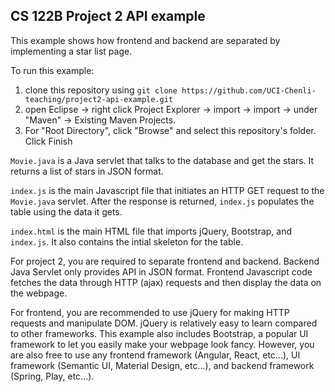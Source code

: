 ## CS 122B Project 2 API example

This example shows how frontend and backend are separated by implementing a star list page.

To run this example: 
1. clone this repository using `git clone https://github.com/UCI-Chenli-teaching/project2-api-example.git`
2. open Eclipse -> right click Project Explorer -> import -> import -> under "Maven" -> Existing Maven Projects. 
3. For "Root Directory", click "Browse" and select this repository's folder. Click Finish

`Movie.java` is a Java servlet that talks to the database and get the stars. It returns a list of stars in JSON format. 

`index.js` is the main Javascript file that initiates an HTTP GET request to the `Movie.java` servlet. After the response is returned, `index.js` populates the table using the data it gets.

`index.html` is the main HTML file that imports jQuery, Bootstrap, and `index.js`. It also contains the intial skeleton for the table.

For project 2, you are required to separate frontend and backend. Backend Java Servlet only provides API in JSON format. Frontend Javascript code fetches the data through HTTP (ajax) requests and then display the data on the webpage.

For frontend, you are recommended to use jQuery for making HTTP requests and manipulate DOM. jQuery is relatively easy to learn compared to other frameworks. This example also includes Bootstrap, a popular UI framework to let you easily make your webpage look fancy. However, you are also free to use any frontend framework (Angular, React, etc...), UI framework (Semantic UI, Material Design, etc...), and backend framework (Spring, Play, etc...).

